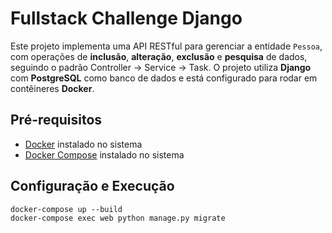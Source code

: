 # Fullstack Challenge Django

Este projeto implementa uma API RESTful para gerenciar a entidade `Pessoa`, com operações de **inclusão**, **alteração**, **exclusão** e **pesquisa** de dados, seguindo o padrão Controller → Service → Task. O projeto utiliza **Django** com **PostgreSQL** como banco de dados e está configurado para rodar em contêineres **Docker**.

## Pré-requisitos

- [Docker](https://www.docker.com/get-started) instalado no sistema
- [Docker Compose](https://docs.docker.com/compose/install/) instalado no sistema

## Configuração e Execução

```
docker-compose up --build
docker-compose exec web python manage.py migrate
```
